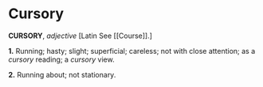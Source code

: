 # Cursory

**CURSORY**, _adjective_ \[Latin See [[Course]].\]

**1.** Running; hasty; slight; superficial; careless; not with close attention; as a _cursory_ reading; a _cursory_ view.

**2.** Running about; not stationary.